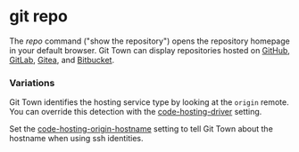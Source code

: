 # git repo

The _repo_ command ("show the repository") opens the repository homepage in your
default browser. Git Town can display repositories hosted on
[GitHub](https://github.com), [GitLab](https://gitlab.com),
[Gitea](https://gitea.com), and [Bitbucket](https://bitbucket.org).

### Variations

Git Town identifies the hosting service type by looking at the `origin` remote.
You can override this detection with the
[code-hosting-driver](../preferences/code-hosting-driver.md) setting.

Set the
[code-hosting-origin-hostname](../preferences/code-hosting-origin-hostname.md)
setting to tell Git Town about the hostname when using ssh identities.
